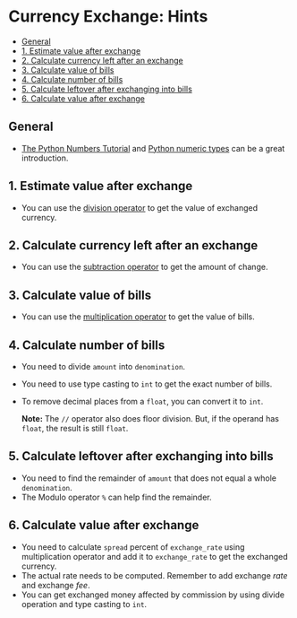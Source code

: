 # Currency Exchange: Hints

- [General](#general)
- [1. Estimate value after exchange](#1-estimate-value-after-exchange)
- [2. Calculate currency left after an exchange](#2-calculate-currency-left-after-an-exchange)
- [3. Calculate value of bills](#3-calculate-value-of-bills)
- [4. Calculate number of bills](#4-calculate-number-of-bills)
- [5. Calculate leftover after exchanging into bills](#5-calculate-leftover-after-exchanging-into-bills)
- [6. Calculate value after exchange](#6-calculate-value-after-exchange)

## General

- [The Python Numbers Tutorial][python-numbers-tutorial] and [Python numeric
  types][python-numeric-types] can be a great introduction.

## 1. Estimate value after exchange

- You can use the [division operator][division-operator] to get the value of
  exchanged currency.

## 2. Calculate currency left after an exchange

- You can use the [subtraction operator][subtraction-operator] to get the amount
  of change.

## 3. Calculate value of bills

- You can use the [multiplication operator][multiplication-operator] to get the
  value of bills.

## 4. Calculate number of bills

- You need to divide `amount` into `denomination`.
- You need to use type casting to `int` to get the exact number of bills.
- To remove decimal places from a `float`, you can convert it to `int`.

  **Note:** The `//` operator also does floor division. But, if the operand has
  `float`, the result is still `float`.

## 5. Calculate leftover after exchanging into bills

- You need to find the remainder of `amount` that does not equal a whole
  `denomination`.
- The Modulo operator `%` can help find the remainder.

## 6. Calculate value after exchange

- You need to calculate `spread` percent of `exchange_rate` using multiplication
  operator and add it to `exchange_rate` to get the exchanged currency.
- The actual rate needs to be computed. Remember to add exchange _rate_ and
  exchange _fee_.
- You can get exchanged money affected by commission by using divide operation
  and type casting to `int`.

[division-operator]:
  https://docs.python.org/3/tutorial/introduction.html#numbers
[multiplication-operator]:
  https://docs.python.org/3/tutorial/introduction.html#numbers
[python-numbers-tutorial]:
  https://docs.python.org/3/tutorial/introduction.html#numbers
[python-numeric-types]:
  https://docs.python.org/3.9/library/stdtypes.html#numeric-types-int-float-complex
[subtraction-operator]:
  https://docs.python.org/3/tutorial/introduction.html#numbers
